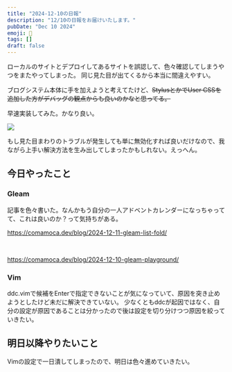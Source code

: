 ```yaml
---
title: "2024-12-10の日報"
description: "12/10の日報をお届けいたします。"
pubDate: "Dec 10 2024"
emoji: 🦊
tags: []
draft: false
---
```


ローカルのサイトとデプロイしてあるサイトを誤認して、色々確認してしまうやつをまたやってしまった。
同じ見た目が出てくるから本当に間違えやすい。

ブログシステム本体に手を加えようと考えてたけど、~~StylusとかでUser
CSSを追加した方がデバッグの観点からも良いのかなと思ってる。~~

早速実装してみた。かなり良い。

![](/img/2024-12-10-debug-label.webp)

もし見た目まわりのトラブルが発生しても単に無効化すれば良いだけなので、我ながら上手い解決方法を生み出してしまったかもしれない。えっへん。

## 今日やったこと

### Gleam

記事を色々書いた。なんかもう自分の一人アドベントカレンダーになっちゃってて、これは良いのか？って気持ちがある。

https://comamoca.dev/blog/2024-12-11-gleam-list-fold/

<br>

https://comamoca.dev/blog/2024-12-10-gleam-playground/

### Vim

ddc.vimで候補をEnterで指定できないことが気になっていて、原因を突き止めようとしたけど未だに解決できていない。
少なくともddcが起因ではなく、自分の設定が原因であることは分かったので後は設定を切り分けつつ原因を絞っていきたい。

## 明日以降やりたいこと

Vimの設定で一日潰してしまったので、明日は色々進めていきたい。
